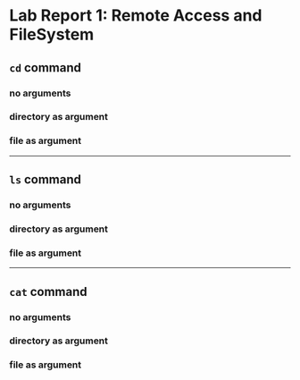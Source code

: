 # Lab Report 1: Remote Access and FileSystem
## `cd` command
### no arguments
### directory as argument
### file as argument
***
## `ls` command
### no arguments
### directory as argument
### file as argument
***
## `cat` command
### no arguments
### directory as argument
### file as argument
